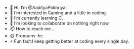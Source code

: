 - 👋 Hi, I’m @AadityaPokhriyal
- 👀 I’m interested in Gaming and a little in coding.
- 🌱 I’m currently learning C.
- 💞️ I’m looking to collaborate on nothing right now.
- 📫 How to reach me ...
- 😄 Pronouns: he
- ⚡ Fun fact:I keep getting better at coding every single day.

<!---
AadityaPokhriyal/AadityaPokhriyal is a ✨ special ✨ repository because its `README.md` (this file) appears on your GitHub profile.
You can click the Preview link to take a look at your changes.
--->

